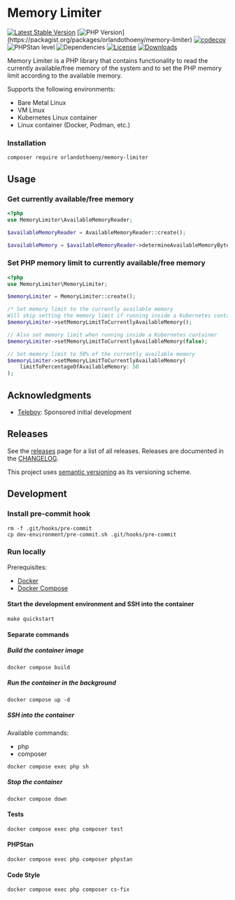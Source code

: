 # Memory Limiter

[![Latest Stable Version](https://img.shields.io/packagist/v/orlandothoeny/memory-limiter)](https://packagist.org/packages/orlandothoeny/memory-limiter)
[![PHP Version](https://img.shields.io/badge/php-%3E=8.2-rgb(120,%20124,%20181)?logo=php)](https://packagist.org/packages/orlandothoeny/memory-limiter)
[![codecov](https://codecov.io/github/orlandothoeny/memory-limiter/graph/badge.svg?token=GRIYCXT6SP)](https://codecov.io/github/orlandothoeny/memory-limiter)
![PHPStan level](https://img.shields.io/badge/phpstan_level-9-rgb(37,99,235))
![Dependencies](https://img.shields.io/badge/dependency_count-0-885630?logo=composer)
[![License](https://img.shields.io/github/license/orlandothoeny/memory-limiter
)](https://packagist.org/packages/orlandothoeny/memory-limiter)
[![Downloads](https://img.shields.io/packagist/dt/orlandothoeny/memory-limiter)](https://packagist.org/packages/orlandothoeny/memory-limiter)

Memory Limiter is a PHP library that contains functionality to read the currently available/free memory of the system and to set the PHP memory limit according to the available memory.

Supports the following environments:
- Bare Metal Linux
- VM Linux
- Kubernetes Linux container
- Linux container (Docker, Podman, etc.)

### Installation

```shell
composer require orlandothoeny/memory-limiter
```

## Usage

### Get currently available/free memory
```php
<?php
use MemoryLimiter\AvailableMemoryReader;

$availableMemoryReader = AvailableMemoryReader::create();

$availableMemory = $availableMemoryReader->determineAvailableMemoryBytes();
```

### Set PHP memory limit to currently available/free memory
```php
<?php
use MemoryLimiter\MemoryLimiter;

$memoryLimiter = MemoryLimiter::create();

/* Set memory limit to the currently available memory
Will skip setting the memory limit if running inside a Kubernetes container */
$memoryLimiter->setMemoryLimitToCurrentlyAvailableMemory();

// Also set memory limit when running inside a Kubernetes container
$memoryLimiter->setMemoryLimitToCurrentlyAvailableMemory(false);

// Set memory limit to 50% of the currently available memory
$memoryLimiter->setMemoryLimitToCurrentlyAvailableMemory(
    limitToPercentageOfAvailableMemory: 50
);
```

## Acknowledgments

* [Teleboy](https://github.com/teleboy): Sponsored initial development

## Releases

See the [releases](https://github.com/orlandothoeny/memory-limiter/releases) page for a list of all releases.
Releases are documented in the [CHANGELOG](https://github.com/orlandothoeny/memory-limiter/blob/master/CHANGELOG.md).

This project uses [semantic versioning](https://semver.org/) as its versioning scheme.

## Development

### Install pre-commit hook
```shell
rm -f .git/hooks/pre-commit
cp dev-environment/pre-commit.sh .git/hooks/pre-commit
```

### Run locally

Prerequisites:
- [Docker](https://docs.docker.com/get-docker/)
- [Docker Compose](https://docs.docker.com/compose/)

#### Start the development environment and SSH into the container
```shell
make quickstart
```

#### Separate commands

##### Build the container image
```shell
docker compose build
```

##### Run the container in the background
```shell
docker compose up -d
```

##### SSH into the container
Available commands:
- php
- composer

```shell
docker compose exec php sh
```

##### Stop the container
```shell
docker compose down
```

#### Tests
```shell
docker compose exec php composer test
```

#### PHPStan
```shell
docker compose exec php composer phpstan
```

#### Code Style
```shell
docker compose exec php composer cs-fix
```